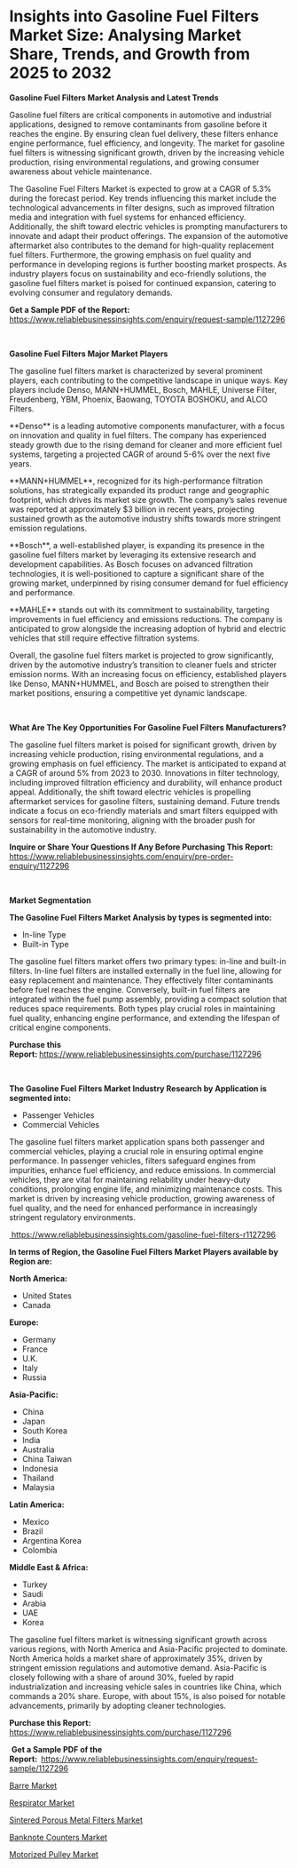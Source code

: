 <p><h1>Insights into Gasoline Fuel Filters Market Size: Analysing Market Share, Trends, and Growth from 2025 to 2032</h1></p><p><strong>Gasoline Fuel Filters Market Analysis and Latest Trends</strong></p>
<p><p>Gasoline fuel filters are critical components in automotive and industrial applications, designed to remove contaminants from gasoline before it reaches the engine. By ensuring clean fuel delivery, these filters enhance engine performance, fuel efficiency, and longevity. The market for gasoline fuel filters is witnessing significant growth, driven by the increasing vehicle production, rising environmental regulations, and growing consumer awareness about vehicle maintenance.</p><p>The Gasoline Fuel Filters Market is expected to grow at a CAGR of 5.3% during the forecast period. Key trends influencing this market include the technological advancements in filter designs, such as improved filtration media and integration with fuel systems for enhanced efficiency. Additionally, the shift toward electric vehicles is prompting manufacturers to innovate and adapt their product offerings. The expansion of the automotive aftermarket also contributes to the demand for high-quality replacement fuel filters. Furthermore, the growing emphasis on fuel quality and performance in developing regions is further boosting market prospects. As industry players focus on sustainability and eco-friendly solutions, the gasoline fuel filters market is poised for continued expansion, catering to evolving consumer and regulatory demands.</p></p>
<p><strong>Get a Sample PDF of the Report:&nbsp;</strong> <a href="https://www.reliablebusinessinsights.com/enquiry/request-sample/1127296?utm_campaign=96&utm_medium=2&utm_source=Github&utm_content=ia&utm_term=21022025&utm_id=gasoline-fuel-filters">https://www.reliablebusinessinsights.com/enquiry/request-sample/1127296</a></p>
<p>&nbsp;</p>
<p><strong>Gasoline Fuel Filters Major Market Players</strong></p>
<p><p>The gasoline fuel filters market is characterized by several prominent players, each contributing to the competitive landscape in unique ways. Key players include Denso, MANN+HUMMEL, Bosch, MAHLE, Universe Filter, Freudenberg, YBM, Phoenix, Baowang, TOYOTA BOSHOKU, and ALCO Filters.</p><p>**Denso** is a leading automotive components manufacturer, with a focus on innovation and quality in fuel filters. The company has experienced steady growth due to the rising demand for cleaner and more efficient fuel systems, targeting a projected CAGR of around 5-6% over the next five years.</p><p>**MANN+HUMMEL**, recognized for its high-performance filtration solutions, has strategically expanded its product range and geographic footprint, which drives its market size growth. The company’s sales revenue was reported at approximately $3 billion in recent years, projecting sustained growth as the automotive industry shifts towards more stringent emission regulations.</p><p>**Bosch**, a well-established player, is expanding its presence in the gasoline fuel filters market by leveraging its extensive research and development capabilities. As Bosch focuses on advanced filtration technologies, it is well-positioned to capture a significant share of the growing market, underpinned by rising consumer demand for fuel efficiency and performance.</p><p>**MAHLE** stands out with its commitment to sustainability, targeting improvements in fuel efficiency and emissions reductions. The company is anticipated to grow alongside the increasing adoption of hybrid and electric vehicles that still require effective filtration systems.</p><p>Overall, the gasoline fuel filters market is projected to grow significantly, driven by the automotive industry’s transition to cleaner fuels and stricter emission norms. With an increasing focus on efficiency, established players like Denso, MANN+HUMMEL, and Bosch are poised to strengthen their market positions, ensuring a competitive yet dynamic landscape.</p></p>
<p>&nbsp;</p>
<p><strong>What Are The Key Opportunities For Gasoline Fuel Filters Manufacturers?</strong></p>
<p><p>The gasoline fuel filters market is poised for significant growth, driven by increasing vehicle production, rising environmental regulations, and a growing emphasis on fuel efficiency. The market is anticipated to expand at a CAGR of around 5% from 2023 to 2030. Innovations in filter technology, including improved filtration efficiency and durability, will enhance product appeal. Additionally, the shift toward electric vehicles is propelling aftermarket services for gasoline filters, sustaining demand. Future trends indicate a focus on eco-friendly materials and smart filters equipped with sensors for real-time monitoring, aligning with the broader push for sustainability in the automotive industry.</p></p>
<p><strong>Inquire or Share Your Questions If Any Before Purchasing This Report:</strong> <a href="https://www.reliablebusinessinsights.com/enquiry/pre-order-enquiry/1127296?utm_campaign=96&utm_medium=2&utm_source=Github&utm_content=ia&utm_term=21022025&utm_id=gasoline-fuel-filters">https://www.reliablebusinessinsights.com/enquiry/pre-order-enquiry/1127296</a></p>
<p>&nbsp;</p>
<p><strong>Market Segmentation</strong></p>
<p><strong>The Gasoline Fuel Filters Market Analysis by types is segmented into:</strong></p>
<p><ul><li>In-line Type</li><li>Built-in Type</li></ul></p>
<p><p>The gasoline fuel filters market offers two primary types: in-line and built-in filters. In-line fuel filters are installed externally in the fuel line, allowing for easy replacement and maintenance. They effectively filter contaminants before fuel reaches the engine. Conversely, built-in fuel filters are integrated within the fuel pump assembly, providing a compact solution that reduces space requirements. Both types play crucial roles in maintaining fuel quality, enhancing engine performance, and extending the lifespan of critical engine components.</p></p>
<p><strong>Purchase this Report:&nbsp;</strong><a href="https://www.reliablebusinessinsights.com/purchase/1127296?utm_campaign=96&utm_medium=2&utm_source=Github&utm_content=ia&utm_term=21022025&utm_id=gasoline-fuel-filters">https://www.reliablebusinessinsights.com/purchase/1127296</a></p>
<p>&nbsp;</p>
<p><strong>The Gasoline Fuel Filters Market Industry Research by Application is segmented into:</strong></p>
<p><ul><li>Passenger Vehicles</li><li>Commercial Vehicles</li></ul></p>
<p><p>The gasoline fuel filters market application spans both passenger and commercial vehicles, playing a crucial role in ensuring optimal engine performance. In passenger vehicles, filters safeguard engines from impurities, enhance fuel efficiency, and reduce emissions. In commercial vehicles, they are vital for maintaining reliability under heavy-duty conditions, prolonging engine life, and minimizing maintenance costs. This market is driven by increasing vehicle production, growing awareness of fuel quality, and the need for enhanced performance in increasingly stringent regulatory environments.</p></p>
<p><a href="https://www.reliablebusinessinsights.com/gasoline-fuel-filters-r1127296?utm_campaign=96&utm_medium=2&utm_source=Github&utm_content=ia&utm_term=21022025&utm_id=gasoline-fuel-filters">&nbsp;https://www.reliablebusinessinsights.com/gasoline-fuel-filters-r1127296</a></p>
<p><strong>In terms of Region, the Gasoline Fuel Filters Market Players available by Region are:</strong></p>
<p>
    <p> <strong> North America: </strong>
        <ul>
            <li>United States</li>
            <li>Canada</li>
        </ul>
        </p> 
    <p> <strong> Europe: </strong>
        <ul>
            <li>Germany</li>
            <li>France</li>
            <li>U.K.</li>
            <li>Italy</li>
            <li>Russia</li>
        </ul>
        </p> 
    <p> <strong> Asia-Pacific: </strong>
        <ul>
            <li>China</li>
            <li>Japan</li>
            <li>South Korea</li>
            <li>India</li>
            <li>Australia</li>
            <li>China Taiwan</li>
            <li>Indonesia</li>
            <li>Thailand</li>
            <li>Malaysia</li>
        </ul>
        </p> 
    <p> <strong> Latin America: </strong>
        <ul>
            <li>Mexico</li>
            <li>Brazil</li>
            <li>Argentina Korea</li>
            <li>Colombia</li>
        </ul>
        </p> 
    <p> <strong> Middle East & Africa: </strong>
        <ul>
            <li>Turkey</li>
            <li>Saudi</li>
            <li>Arabia</li>
            <li>UAE</li>
            <li>Korea</li>
        </ul>
    </p>
    </p>
<p><p>The gasoline fuel filters market is witnessing significant growth across various regions, with North America and Asia-Pacific projected to dominate. North America holds a market share of approximately 35%, driven by stringent emission regulations and automotive demand. Asia-Pacific is closely following with a share of around 30%, fueled by rapid industrialization and increasing vehicle sales in countries like China, which commands a 20% share. Europe, with about 15%, is also poised for notable advancements, primarily by adopting cleaner technologies.</p></p>
<p><strong>Purchase this Report: </strong><a href="https://www.reliablebusinessinsights.com/purchase/1127296?utm_campaign=96&utm_medium=2&utm_source=Github&utm_content=ia&utm_term=21022025&utm_id=gasoline-fuel-filters">https://www.reliablebusinessinsights.com/purchase/1127296</a></p>
<p>&nbsp;<strong>Get a Sample PDF of the Report:&nbsp;&nbsp;</strong><a href="https://www.reliablebusinessinsights.com/enquiry/request-sample/1127296?utm_campaign=96&utm_medium=2&utm_source=Github&utm_content=ia&utm_term=21022025&utm_id=gasoline-fuel-filters">https://www.reliablebusinessinsights.com/enquiry/request-sample/1127296</a></p>
<p><strong></strong></p>
<p><p><a href="https://github.com/zeigounjoom/Market-Research-Report-List-1/blob/main/barre-market.md?utm_campaign=96&utm_medium=2&utm_source=Github&utm_content=ia&utm_term=21022025&utm_id=gasoline-fuel-filters">Barre Market</a></p><p><a href="https://github.com/bulkagumanvv/Market-Research-Report-List-1/blob/main/respirator-market.md?utm_campaign=96&utm_medium=2&utm_source=Github&utm_content=ia&utm_term=21022025&utm_id=gasoline-fuel-filters">Respirator Market</a></p><p><a href="https://github.com/geyangvayora/Market-Research-Report-List-1/blob/main/sintered-porous-metal-filters-market.md?utm_campaign=96&utm_medium=2&utm_source=Github&utm_content=ia&utm_term=21022025&utm_id=gasoline-fuel-filters">Sintered Porous Metal Filters Market</a></p><p><a href="https://github.com/saklpelzami95/Market-Research-Report-List-1/blob/main/banknote-counters-market.md?utm_campaign=96&utm_medium=2&utm_source=Github&utm_content=ia&utm_term=21022025&utm_id=gasoline-fuel-filters">Banknote Counters Market</a></p><p><a href="https://github.com/milolohusami/Market-Research-Report-List-1/blob/main/motorized-pulley-market.md?utm_campaign=96&utm_medium=2&utm_source=Github&utm_content=ia&utm_term=21022025&utm_id=gasoline-fuel-filters">Motorized Pulley Market</a></p></p>